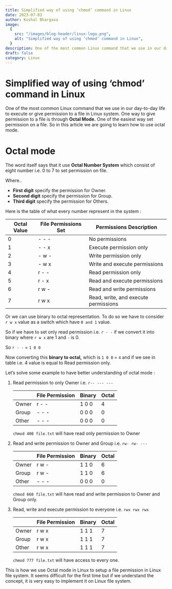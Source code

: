 ```yaml
---
title: Simplified way of using ‘chmod’ command in Linux
date: 2023-07-03
author: Kushal Bhargava
image:
  {
    src: "/images/blog-header/linux-logo.png",
    alt: "Simplified way of using ‘chmod’ command in Linux",
  }
description: One of the most common Linux command that we use in our day-to-day life to execute or give permission to a file in Linux system.
draft: false
category: Linux
---
```


# Simplified way of using ‘chmod’ command in Linux

One of the most common Linux command that we use in our day-to-day life to execute or give permission to a file in Linux system. One way to give permission to a file is through **Octal Mode.** One of the easiest way set permission on a file. So in this article we are going to learn how to use octal mode.

# Octal mode

The word itself says that it use **Octal Number System** which consist of eight number i.e. 0 to 7 to set permission on file.

Where..

- **First digit** specify the permission for Owner.
- **Second digit** specify the permission for Group.
- **Third digit** specify the permission for Others.

Here is the table of what every number represent in the system :

| **Octal Value** | **File Permissions Set** | **Permissions Description**          |
| --------------- | ------------------------ | ------------------------------------ |
| 0               | - - -                    | No permissions                       |
| 1               | - - x                    | Execute permission only              |
| 2               | - w -                    | Write permission only                |
| 3               | - w x                    | Write and execute permissions        |
| 4               | r - -                    | Read permission only                 |
| 5               | r - x                    | Read and execute permissions         |
| 6               | r w -                    | Read and write permissions           |
| 7               | r w x                    | Read, write, and execute permissions |

Or we can use binary to octal representation. To do so we have to consider `r w x` value as a switch which have `0 and 1` value.

So if we have to set only read permission i.e. `r - -` if we convert it into binary where `r w x` are 1 and `-` is 0.

So `r - -` = `1 0 0`

Now converting this **binary to octal,** which is `1 0 0` = `4` and if we see in table i.e. 4 value is equal to Read permission only.

Let’s solve some example to have better understanding of octal mode :

1. Read permission to only Owner i.e. `r-- --- ---`

   |       | **File Permission** | **Binary** | **Octal** |
   | ----- | ------------------- | ---------- | --------- |
   | Owner | r - -               | 1 0 0      | 4         |
   | Group | - - -               | 0 0 0      | 0         |
   | Other | - - -               | 0 0 0      | 0         |

   `chmod 400 file.txt` will have read only permission to Owner

2. Read and write permission to Owner and Group i.e. `rw- rw- ---`

   |       | **File Permission** | **Binary** | **Octal** |
   | ----- | ------------------- | ---------- | --------- |
   | Owner | r w -               | 1 1 0      | 6         |
   | Group | r w -               | 1 1 0      | 6         |
   | Other | - - -               | 0 0 0      | 0         |

   `chmod 660 file.txt` will have read and write permission to Owner and Group only.

3. Read, write and execute permission to everyone i.e. `rwx rwx rwx`

   |       | **File Permission** | **Binary** | **Octal** |
   | ----- | ------------------- | ---------- | --------- |
   | Owner | r w x               | 1 1 1      | 7         |
   | Group | r w x               | 1 1 1      | 7         |
   | Other | r w x               | 1 1 1      | 7         |

   `chmod 777 file.txt` will have access to every one.

This is how we use Octal mode in Linux to setup a file permission in Linux file system. It seems difficult for the first time but if we understand the concept, it is very easy to implement it on Linux file system.

